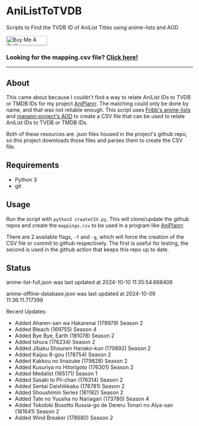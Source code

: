 # AniListToTVDB
Scripts to Find the TVDB ID of AniList Titles using anime-lists and AOD

<a href="https://www.buymeacoffee.com/noggl" target="_blank"><img src="https://www.buymeacoffee.com/assets/img/custom_images/orange_img.png" alt="Buy Me A Coffee" style="height: 25px !important;width: 110px !important;box-shadow: 0px 3px 2px 0px rgba(190, 190, 190, 0.5) !important;-webkit-box-shadow: 0px 3px 2px 0px rgba(190, 190, 190, 0.5) !important;" ></a>
### **Looking for the mapping.csv file? [Click here!](https://raw.githubusercontent.com/noggl/AniListToTVDB/main/mapping.csv)**
------------------------
## About
This came about because I couldn't find a way to relate AniList IDs to TVDB or TMDB IDs for my project [AniPlanrr](https://github.com/noggl/AniPlanrr). The matching could only be done by name, and that was not reliable enough. This script uses [Fribb's anime-lists](https://github.com/Fribb/anime-lists) and [manami-project's AOD](https://github.com/manami-project/anime-offline-database) to create a CSV file that can be used to relate AniList IDs to TVDB or TMDB IDs.

Both of these resources are .json files housed in the project's github repo, so this project downloads those files and parses them to create the CSV file.

## Requirements
- Python 3
- git

## Usage

Run the script with `python3 createCSV.py`. This will clone/update the github repos and create the `mappings.csv` to be used in a program like [AniPlanrr](https://github.com/noggl/AniPlanrr).

There are 2 available flags, `-f` and `-g`, which will force the creation of the CSV file or commit to github respectively. The first is useful for testing, the second is used in the github action that keeps this repo up to date.

## Status
anime-list-full.json was last updated at 2024-10-10 11:35:54.668406

anime-offline-database.json was last updated at 2024-10-09 11:36:11.717399



Recent Updates:

- Added Aharen-san wa Hakarenai (179979) Season 2
- Added Bleach (169755) Season 4
- Added Bye Bye, Earth (181078) Season 2
- Added Ishura (176234) Season 2
- Added Jibaku Shounen Hanako-kun (170892) Season 2
- Added Kaijuu 8-gou (178754) Season 2
- Added Kakkou no Iinazuke (179828) Season 2
- Added Kusuriya no Hitorigoto (176301) Season 2
- Added Medalist (165171) Season 1
- Added Sasaki to Pii-chan (176314) Season 2
- Added Sentai Daishikkaku (178781) Season 2
- Added Shoushimin Series (181182) Season 2
- Added Tate no Yuusha no Nariagari (173780) Season 4
- Added Tokidoki Bosotto Russia-go de Dereru Tonari no Alya-san (181641) Season 2
- Added Wind Breaker (178680) Season 2

